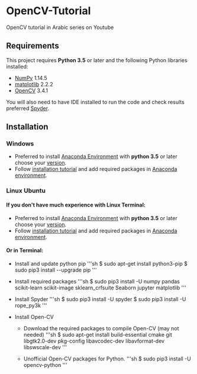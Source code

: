 # OpenCV-Tutorial
OpenCV tutorial in Arabic series on Youtube 
## Requirements
This project requires **Python 3.5** or later and the following Python libraries installed:

- [NumPy](http://www.numpy.org/) 1.14.5
- [matplotlib](http://matplotlib.org/) 2.2.2
- [OpenCV](https://opencv-python-tutroals.readthedocs.io/en/latest/index.html#) 3.4.1

You will also need to have IDE installed to run the code and check results preferred [Spyder](https://www.spyder-ide.org/).

## Installation
### Windows
 * Preferred to install [Anaconda Environment](https://www.anaconda.com/download/#windows) with **python 3.5** or later choose your [version](https://docs.anaconda.com/anaconda/packages/pkg-docs/).
 * Follow [installation tutorial](https://docs.anaconda.com/anaconda/navigator/) and add required packages in [Anaconda environment](https://docs.anaconda.com/anaconda/navigator/tutorials/manage-packages/).
### Linux Ubuntu
#### If you don't have much experience with Linux Terminal:
 * Preferred to install [Anaconda Environment](https://www.anaconda.com/download/#windows) with **python 3.5** or later choose your [version](https://docs.anaconda.com/anaconda/packages/pkg-docs/).
 * Follow [installation tutorial](https://docs.anaconda.com/anaconda/navigator/) and add required packages in [Anaconda environment](https://docs.anaconda.com/anaconda/navigator/tutorials/manage-packages/).
#### Or in Terminal:
 * Install and update python pip
'''sh
    $ sudo apt-get install python3-pip
    $ sudo pip3 install --upgrade pip
'''
 * Install required packages
'''sh
    $ sudo pip3 install -U numpy pandas scikit-learn scikit-image sklearn_crfsuite Seaborn jupyter matplotlib
'''

 * Install Spyder
'''sh
    $ sudo pip3 install -U spyder
    $ sudo pip3 install -U rope_py3k
'''
 * Install Open-CV
     * Download the required packages to compile Open-CV (may not needed)
'''sh
    $ sudo apt-get install build-essential cmake git libgtk2.0-dev pkg-config libavcodec-dev libavformat-dev libswscale-dev
'''

    * Unofficial Open-CV packages for Python.
'''sh
    $ sudo pip3 install -U opencv-python
'''
